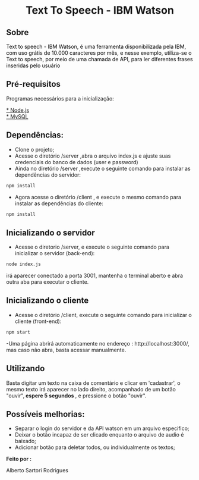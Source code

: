 <h1 align="center">Text To Speech - IBM Watson</h1>

## Sobre

<p style="color: black;"> Text to speech - IBM Watson, é uma ferramenta disponibilizada pela IBM, com uso grátis de 	
10.000 caracteres por mês, e nesse exemplo, utiliza-se o Text to speech, por meio de uma chamada de API, para ler diferentes frases inseridas pelo usuário </p>

## Pré-requisitos

Programas necessários para a inicialização: 

<a href="https://nodejs.org/en/"> * Node.js</a><br>
<a href="https://www.mysql.com/"> * MySQL</a>


## Dependências:

* Clone o projeto;
* Acesse o diretório /server ,abra o arquivo index.js e ajuste suas credenciais do banco de dados (user e password)
* Ainda no diretório /server ,execute o seguinte comando para instalar as dependências do servidor:
```sh
npm install
```
* Agora acesse o diretório /client , e execute o mesmo comando para instalar as dependências do cliente:
```sh
npm install
```


## Inicializando o servidor

* Acesse o diretorio /server, e execute o seguinte comando para inicializar o servidor (back-end):

```sh
node index.js
```
irá aparecer conectado a porta 3001, mantenha o terminal aberto e abra outra aba para executar o cliente.
## Inicializando o cliente

* Acesse o diretório /client, execute o seguinte comando para inicializar o cliente (front-end):

```sh
npm start
```
-Uma página abrirá automaticamente no endereço : http://localhost:3000/, mas caso não abra, basta acessar manualmente.

## Utilizando

Basta digitar um texto na caixa de comentário e clicar em 'cadastrar', o mesmo texto irá aparecer no lado direito, acompanhado de um botão "ouvir",<b> espere 5 segundos </b>, e pressione o botão "ouvir".

## Possíveis melhorias:
* Separar o login do servidor e da API watson em um arquivo especifico;
* Deixar o botão incapaz de ser clicado enquanto o arquivo de audio é baixado;
* Adicionar botão para deletar todos, ou individualmente os textos;

**Feito por :**

<p>Alberto Sartori Rodrigues</p>
